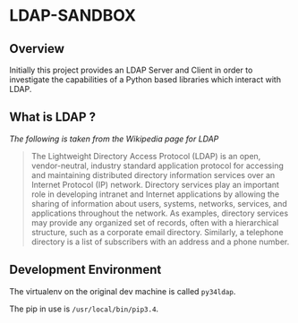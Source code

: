 # LDAP-SANDBOX
## Overview
Initially this project provides an LDAP Server and Client in order to investigate the capabilities of a Python based libraries which interact with LDAP.

## What is LDAP ?

*The following is taken from the Wikipedia page for LDAP*

> The Lightweight Directory Access Protocol (LDAP) is an open, vendor-neutral, industry standard application protocol for accessing and maintaining distributed directory information services over an Internet Protocol (IP) network. Directory services play an important role in developing intranet and Internet applications by allowing the sharing of information about users, systems, networks, services, and applications throughout the network. As examples, directory services may provide any organized set of records, often with a hierarchical structure, such as a corporate email directory. Similarly, a telephone directory is a list of subscribers with an address and a phone number. 

## Development Environment

The virtualenv on the original dev machine is called `py34ldap`. 

The pip in use is `/usr/local/bin/pip3.4`.

